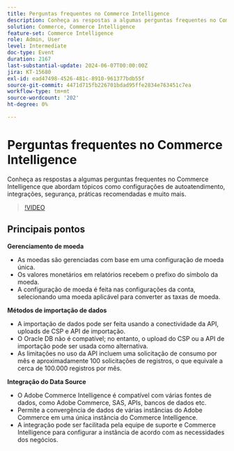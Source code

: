 ```yaml
---
title: Perguntas frequentes no Commerce Intelligence
description: Conheça as respostas a algumas perguntas frequentes no Commerce Intelligence que abordam tópicos como configurações de autoatendimento, integrações, segurança, práticas recomendadas e muito mais.
solution: Commerce, Commerce Intelligence
feature-set: Commerce Intelligence
role: Admin, User
level: Intermediate
doc-type: Event
duration: 2167
last-substantial-update: 2024-06-07T00:00:00Z
jira: KT-15680
exl-id: ead47498-4526-481c-8910-961377bdb55f
source-git-commit: 4471d715fb226701bdad95ffe2834e763451c7ea
workflow-type: tm+mt
source-wordcount: '202'
ht-degree: 0%

---
```


# Perguntas frequentes no Commerce Intelligence

Conheça as respostas a algumas perguntas frequentes no Commerce Intelligence que abordam tópicos como configurações de autoatendimento, integrações, segurança, práticas recomendadas e muito mais.

>[!VIDEO](https://video.tv.adobe.com/v/3429617/?learn=on)

## Principais pontos

**Gerenciamento de moeda**

* As moedas são gerenciadas com base em uma configuração de moeda única.
* Os valores monetários em relatórios recebem o prefixo do símbolo da moeda.
* A configuração de moeda é feita nas configurações da conta, selecionando uma moeda aplicável para converter as taxas de moeda.

**Métodos de importação de dados**

* A importação de dados pode ser feita usando a conectividade da API, uploads de CSP e API de importação.
* O Oracle DB não é compatível; no entanto, o upload do CSP ou a API de importação pode ser usada como alternativa.
* As limitações no uso da API incluem uma solicitação de consumo por mês e aproximadamente 100 solicitações de registros, o que equivale a cerca de 100.000 registros por mês.

**Integração do Data Source**

* O Adobe Commerce Intelligence é compatível com várias fontes de dados, como Adobe Commerce, SAS, APIs, bancos de dados etc.
* Permite a convergência de dados de várias instâncias do Adobe Commerce em uma única instância do Commerce Intelligence.
* A integração pode ser facilitada pela equipe de suporte e Commerce Intelligence para configurar a instância de acordo com as necessidades dos negócios.
